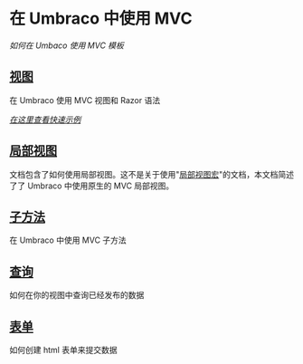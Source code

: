 # 在 Umbraco 中使用 MVC #
_如何在 Umbaco 使用 MVC 模板_ 

## [视图](views.md) ##
在 Umbraco 使用 MVC 视图和 Razor 语法

_[在这里查看快速示例](examples.md)_

## [局部视图](partial-views.md) ##
文档包含了如何使用局部视图。这不是关于使用"[局部视图宏](../Macros/Partial-View-Macros/index.md)"的文档，本文档简述了了 Umbraco 中使用原生的 MVC 局部视图。

## [子方法](child-actions.md) ##
在 Umbraco 中使用 MVC 子方法

## [查询](querying.md) ##
如何在你的视图中查询已经发布的数据

## [表单](forms.md) ##
如何创建 html 表单来提交数据
